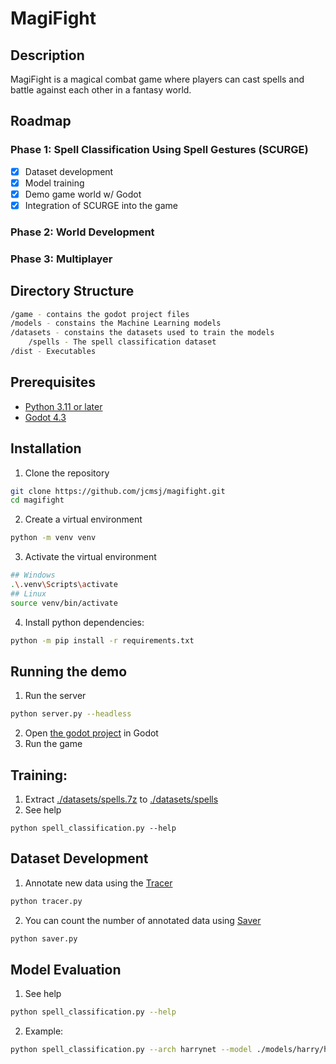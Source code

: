 # MagiFight

## Description
MagiFight is a magical combat game where players can cast spells and battle against each other in a fantasy world.

## Roadmap
### Phase 1: Spell Classification Using Spell Gestures (SCURGE)
- [x] Dataset development
- [x] Model training
- [x] Demo game world w/ Godot
- [X] Integration of SCURGE into the game
### Phase 2: World Development
### Phase 3: Multiplayer

## Directory Structure
```bash
/game - contains the godot project files
/models - constains the Machine Learning models
/datasets - constains the datasets used to train the models
    /spells - The spell classification dataset
/dist - Executables
```
## Prerequisites
- [Python 3.11 or later](https://www.python.org/downloads/)
- [Godot 4.3](https://godotengine.org/download/archive/4.3-stable)
## Installation
1. Clone the repository 
```bash
git clone https://github.com/jcmsj/magifight.git
cd magifight
```
2. Create a virtual environment
```bash
python -m venv venv
```
3. Activate the virtual environment
```bash
## Windows
.\.venv\Scripts\activate
## Linux
source venv/bin/activate
```
4. Install python dependencies:
```bash
python -m pip install -r requirements.txt
```
    
## Running the demo
1. Run the server
```bash
python server.py --headless
```
2. Open [the godot project](./game/project.godot) in Godot
3. Run the game
## Training:
1. Extract [./datasets/spells.7z](./datasets/spells.7z) to [./datasets/spells](./datasets/spells)
2. See help
```
python spell_classification.py --help
```

## Dataset Development
1. Annotate new data using the [Tracer](./tracer.py)
```bash
python tracer.py
```
2. You can count the number of annotated data using [Saver](./saver.py)
```bash
python saver.py
```

## Model Evaluation
1. See help
```bash
python spell_classification.py --help
```
2. Example: 
```bash
python spell_classification.py --arch harrynet --model ./models/harry/harrynet.ckpt --val-only --val-data ./datasets/spells
```

